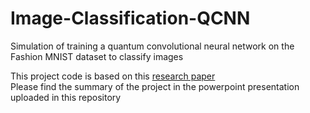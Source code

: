 # Image-Classification-QCNN
Simulation of training a quantum convolutional neural network on the Fashion MNIST dataset to classify images

This project code is based on this [research paper](https://arxiv.org/abs/2108.00661)  
Please find the summary of the project in the powerpoint presentation uploaded in this repository
